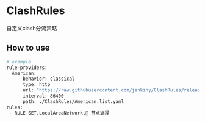 # ClashRules

自定义clash分流策略

## How to use

```bash
# example
rule-providers:
  American:
      behavior: classical 
      type: http
      url: "https://raw.githubusercontent.com/jankiny/ClashRules/release/American.list.yaml"
      interval: 86400
      path: ./ClashRules/American.list.yaml
rules:
 - RULE-SET,LocalAreaNetwork,🚀 节点选择 
```
